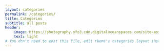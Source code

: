 ```yaml
---
layout: categories
permalink: /categories/
title: Categories
subtitle: all posts
header:
    image: https://photography.sfo3.cdn.digitaloceanspaces.com/site-assets/categories-header.jpg
    text: light
# You don't need to edit this file, edit theme's categories layout instead if you wanna make some changes
---
```

